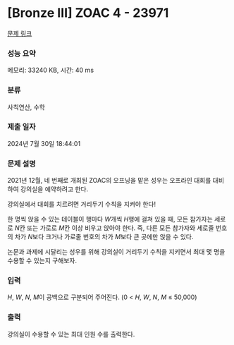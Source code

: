 # [Bronze III] ZOAC 4 - 23971 

[문제 링크](https://www.acmicpc.net/problem/23971) 

### 성능 요약

메모리: 33240 KB, 시간: 40 ms

### 분류

사칙연산, 수학

### 제출 일자

2024년 7월 30일 18:44:01

### 문제 설명

<p>2021년 12월, 네 번째로 개최된 ZOAC의 오프닝을 맡은 성우는 오프라인 대회를 대비하여 강의실을 예약하려고 한다.</p>

<p>강의실에서 대회를 치르려면 거리두기 수칙을 지켜야 한다!</p>

<p>한 명씩 앉을 수 있는 테이블이 행마다 <i>W</i>개씩 <em>H</em>행에 걸쳐 있을 때, 모든 참가자는 세로로 <i>N</i>칸 또는 가로로 <i>M</i>칸 이상 비우고 앉아야 한다. 즉, 다른 모든 참가자와 세로줄 번호의 차가 <i>N</i>보다 크거나 가로줄 번호의 차가 <i>M</i>보다 큰 곳에만 앉을 수 있다.</p>

<p>논문과 과제에 시달리는 성우를 위해 강의실이 거리두기 수칙을 지키면서 최대 몇 명을 수용할 수 있는지 구해보자.</p>

### 입력 

 <p><i>H</i>, <i>W</i>, <i>N</i>, <i>M</i>이 공백으로 구분되어 주어진다. (0 < <i>H</i>, <i>W</i>, <i>N</i>, <i>M</i> ≤ 50,000)</p>

### 출력 

 <p>강의실이 수용할 수 있는 최대 인원 수를 출력한다.</p>

